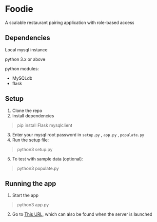 # Foodie
A scalable restaurant pairing application with role-based access 

## Dependencies
Local mysql instance

python 3.x or above

python modules:
- MySQLdb
- flask


## Setup
1. Clone the repo
2. Install dependencies
> pip install Flask mysqlclient
3. Enter your mysql root 
password in `setup.py` , `app.py` , `populate.py`
4. Run the setup file:
> python3 setup.py
5. To test with sample data (optional):
> python3 populate.py

## Running the app
1. Start the app
> python3 app.py
2. Go to [This URL][localhostURL], which can also be found when the server is launched

[localhostURL]: http://127.0.0.1:5000/